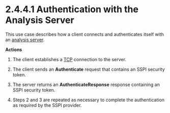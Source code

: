 <html dir="LTR" xmlns:mshelp="http://msdn.microsoft.com/mshelp" xmlns:ddue="http://ddue.schemas.microsoft.com/authoring/2003/5" xmlns:xlink="http://www.w3.org/1999/xlink" xmlns:tool="http://www.microsoft.com/tooltip">
    <head>
        <meta http-equiv="Content-Type" content="text/html; CHARSET=utf-8"></meta>
        <meta name="save" content="history"></meta>
        <title>2.4.4.1 Authentication with the Analysis Server</title>
        <xml>
            <mshelp:toctitle title="2.4.4.1 Authentication with the Analysis Server"></mshelp:toctitle>
            <mshelp:rltitle title="[MS-SSSO]: Authentication with the Analysis Server"></mshelp:rltitle>
            <mshelp:keyword index="A" term="080422ad-8fa2-4de3-ba57-101769c4c383"></mshelp:keyword>
            <mshelp:attr name="DCSext.ContentType" value="open specification"></mshelp:attr>
            <mshelp:attr name="AssetID" value="080422ad-8fa2-4de3-ba57-101769c4c383"></mshelp:attr>
            <mshelp:attr name="TopicType" value="kbRef"></mshelp:attr>
            <mshelp:attr name="DCSext.Title" value="[MS-SSSO]: Authentication with the Analysis Server" />
        </xml>
    </head>
    <body>
        <div id="header">
            <h1 class="heading">2.4.4.1 Authentication with the Analysis Server</h1>
        </div>
        <div id="mainSection">
            <div id="mainBody">
                <div id="allHistory" class="saveHistory"></div>
                <div id="sectionSection0" class="section" name="collapseableSection">
                    

<p>This use case describes how a client connects and
authenticates itself with an <a href="20049766-3c6e-4f20-a20e-64785e88f6f2.html#gt_3f8f73d9-c597-447c-b67e-47ec9930a916">analysis
server</a>.</p>

<p><b>Actions</b></p>

<ol><li><p><span>    </span>The client
establishes a <a href="20049766-3c6e-4f20-a20e-64785e88f6f2.html#gt_b08d36f6-b5c6-4ce4-8d2d-6f2ab75ea4cb">TCP</a>
connection to the server.</p>

</li><li><p><span>    </span>The client sends
an <b>Authenticate</b> request that contains an SSPI security token.</p>

</li><li><p><span>    </span>The server
returns an <b>AuthenticateResponse</b> response containing an SSPI security
token.</p>

</li><li><p><span>    </span>Steps 2 and 3
are repeated as necessary to complete the authentication as required by the
SSPI provider.</p>

</li></ol>
                </div>
            </div>
        </div>
    </body>
</html>